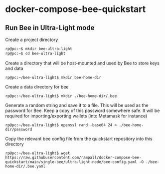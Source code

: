 # docker-compose-bee-quickstart

## Run Bee in Ultra-Light mode

Create a project directory
```bash
rp@pc:~$ mkdir bee-ultra-light
rp@pc:~$ cd bee-ultra-light
```

Create a directory that will be host-mounted and used by Bee to store keys and data
```shell
rp@pc:~/bee-ultra-light$ mkdir bee-home-dir
```

Create a data directory for bee
```shell
rp@pc:~/bee-ultra-light$ mkdir ./bee-home-dir/.bee
```

Generate a random string and save it to a file. 
This will be used as the password for Bee. 
Keep a copy of this password somewhere safe. It will be required for importing/exporting wallets (into Metamask for instance) 
```shell
rp@pc:~/bee-ultra-light$ openssl rand -base64 24 > ./bee-home-dir/password
```

Copy the relevant bee config file from the quickstart repository into this directory 
```shell
rp@pc:~/bee-ultra-light$ wget https://raw.githubusercontent.com/rampall/docker-compose-bee-quickstart/main/single-bee/ultra-light-node/bee-config.yaml -O ./bee-home-dir/.bee.yaml
```
